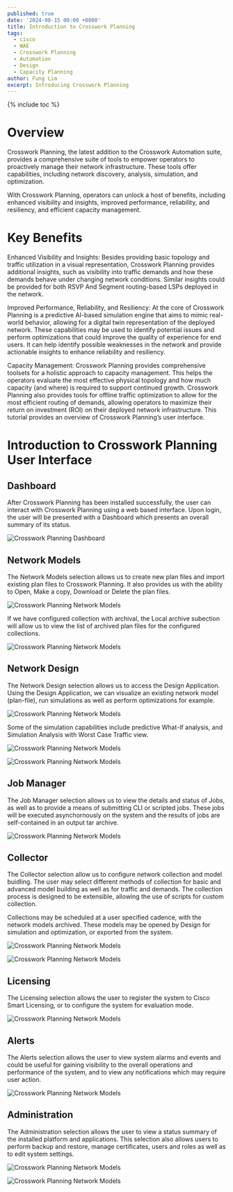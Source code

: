 ```yaml
---
published: true
date: '2024-08-15 00:00 +0800'
title: Introduction to Crosswork Planning
tags:
  - cisco
  - WAE
  - Crosswork Planning
  - Automation
  - Design
  - Capacity Planning
author: Fung Lim
excerpt: Introducing Crosswork Planning
---
```

{% include toc %}

# Overview


Crosswork Planning, the latest addition to the Crosswork Automation  suite, provides a comprehensive suite of tools to empower operators to proactively manage their network infrastructure. These tools offer capabilities, including network discovery, analysis, simulation, and optimization.

With Crosswork Planning, operators can unlock a host of benefits, including enhanced visibility and insights, improved performance, reliability, and resiliency, and efficient capacity management.

# Key Benefits

Enhanced Visibility and Insights: Besides providing basic topology and traffic utilization in a visual representation, Crosswork Planning provides additional insights, such as visibility into traffic demands and how these demands behave under changing network conditions. Similar insights could be provided for both RSVP And Segment routing-based LSPs deployed in the network. 

Improved Performance, Reliability, and Resiliency: At the core of Crosswork Planning is a predictive AI-based simulation engine that aims to mimic real-world behavior, allowing for a digital twin representation of the deployed network. These capabilities may be used to identify potential issues and perform optimizations that could improve the quality of experience for end users. It can help identify possible weaknesses in the network and provide actionable insights to enhance reliability and resiliency.

Capacity Management: Crosswork Planning provides comprehensive toolsets for a holistic approach to capacity management. This helps the operators evaluate the most effective physical topology and how much capacity (and where) is required to support continued growth. Crosswork Planning also provides tools for offline traffic optimization to allow for the most efficient routing of demands, allowing operators to maximize their return on investment (ROI) on their deployed network infrastructure.
This tutorial provides an overview of Crosswork Planning’s user interface.


# Introduction to Crosswork Planning User Interface

## Dashboard ##

After Crosswork Planning has been installed successfully, the user can interact with Crosswork Planning using a web based interface. Upon login, the user will be presented with a Dashboard which presents an overall summary of its status.

![Crosswork Planning Dashboard]({{site.baseurl}}/images/intro-cp-dashboard-001.png)

## Network Models ##

The Network Models selection allows us to create new plan files and import existing plan files to Crosswork Planning. It also provides us with the ability to Open, Make a copy, Download or Delete the plan files. 

![Crosswork Planning Network Models]({{site.baseurl}}/images/intro-cp-network-models-001.png)

If we have configured collection with archival, the Local archive subection will allow us to view the list of archived plan files for the configured collections.

![Crosswork Planning Network Models]({{site.baseurl}}/images/intro-cp-network-models-archive-001.png)

## Network Design ##

The Network Design selection allows us to access the Design Application. Using the Design Application, we can visualize an existing network model (plan-file), run simulations as well as perform optimizations for example.

![Crosswork Planning Network Models]({{site.baseurl}}/images/intro-cp-network-design-main-001.png)

Some of the simulation capabilities include predictive What-If analysis, and Simulation Analysis with Worst Case Traffic view.

![Crosswork Planning Network Models]({{site.baseurl}}/images/intro-cp-network-design-demands-001.png)

![Crosswork Planning Network Models]({{site.baseurl}}/images/intro-cp-network-design-sim-analysis-001.png)

## Job Manager ##

The Job Manager selection allows us to view the details and status of Jobs, as well as to provide a means of submitting CLI or scripted jobs. These jobs will be executed asynchornously on the system and the results of jobs are self-contained in an output tar archive.

![Crosswork Planning Network Models]({{site.baseurl}}/images/intro-cp-job-manager-001.png)

## Collector ##

The Collector selection allow us to configure network collection and model buidling. The user may select different methods of collection for basic and advanced model building as well as for traffic and demands. The collection process is designed to be extensible, allowing the use of scripts for custom collection.

Collections may be scheduled at a user specified cadence, with the network models archived. These models may be opened by Design for simulation and optimization, or exported from the system.

![Crosswork Planning Network Models]({{site.baseurl}}/images/intro-cp-collection-001.png)

![Crosswork Planning Network Models]({{site.baseurl}}/images/intro-cp-collection-002.png)

## Licensing ##

The Licensing selection allows the user to register the system to Cisco Smart Licensing, or to configure the system for evaluation mode.

![Crosswork Planning Network Models]({{site.baseurl}}/images/intro-cp-smart-license-001.png)


## Alerts ##

The Alerts selection allows the user to view system alarms and events and could be useful for gaining visibility to the overall operations and performance of the system, and to view any notifications which may require user action.

![Crosswork Planning Network Models]({{site.baseurl}}/images/intro-cp-alerts-001.png)


## Administration ##

The Administration selection allows the user to view a status summary of the installed platform and applications. This selection also allows users to perform backup and restore, manage certificates, users and roles as well as to edit system settings.

![Crosswork Planning Network Models]({{site.baseurl}}/images/intro-cp-admin-001.png)

![Crosswork Planning Network Models]({{site.baseurl}}/images/intro-cp-admin-settings-001.png)




















